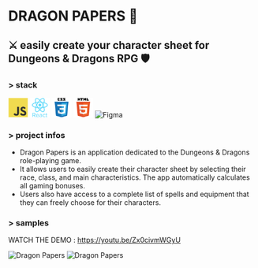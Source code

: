 # DRAGON PAPERS 🐉

## ⚔️ easily create your character sheet for Dungeons & Dragons RPG 🛡️

### > stack
<p align="left">
  <img src="https://raw.githubusercontent.com/devicons/devicon/master/icons/javascript/javascript-original.svg" alt="JavaScript" width="40" height="40"/>
  <img src="https://raw.githubusercontent.com/devicons/devicon/master/icons/react/react-original-wordmark.svg" alt="React" width="40" height="40"/>
  <img src="https://raw.githubusercontent.com/devicons/devicon/master/icons/css3/css3-original-wordmark.svg" alt="CSS3" width="40" height="40"/>
  <img src="https://raw.githubusercontent.com/devicons/devicon/master/icons/html5/html5-original-wordmark.svg" alt="HTML5" width="40" height="40"/>
  <img src="https://www.vectorlogo.zone/logos/figma/figma-icon.svg" alt="Figma" width="40" height="40"/>  
</p>

### > project infos

- Dragon Papers is an application dedicated to the Dungeons & Dragons role-playing game.
- It allows users to easily create their character sheet by selecting their race, class, and main characteristics. The app automatically calculates all gaming bonuses. 
- Users also have access to a complete list of spells and equipment that they can freely choose for their characters.

### > samples

WATCH THE DEMO : <a href="https://youtu.be/Zx0civmWGyU?feature=shared" target="_blank">https://youtu.be/Zx0civmWGyU</a>

<img src="https://julienbonet.fr/images/for_git/git_dragon_papers.jpg" alt="Dragon Papers"/>
<img src="https://julienbonet.fr/images/for_git/git_dragon_papers2.jpg" alt="Dragon Papers"/>
